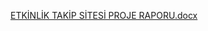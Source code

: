[ETKİNLİK TAKİP SİTESİ PROJE RAPORU.docx](https://github.com/user-attachments/files/20579597/ETKINLIK.TAKIP.SITESI.PROJE.RAPORU.docx)
